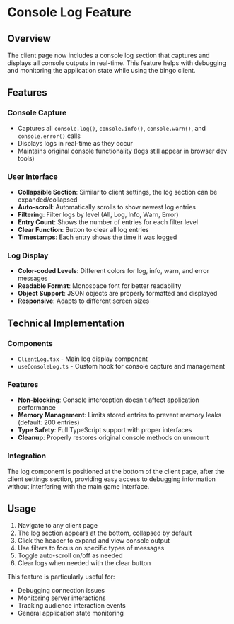 # Console Log Feature

## Overview
The client page now includes a console log section that captures and displays all console outputs in real-time. This feature helps with debugging and monitoring the application state while using the bingo client.

## Features

### Console Capture
- Captures all `console.log()`, `console.info()`, `console.warn()`, and `console.error()` calls
- Displays logs in real-time as they occur
- Maintains original console functionality (logs still appear in browser dev tools)

### User Interface
- **Collapsible Section**: Similar to client settings, the log section can be expanded/collapsed
- **Auto-scroll**: Automatically scrolls to show newest log entries
- **Filtering**: Filter logs by level (All, Log, Info, Warn, Error)
- **Entry Count**: Shows the number of entries for each filter level
- **Clear Function**: Button to clear all log entries
- **Timestamps**: Each entry shows the time it was logged

### Log Display
- **Color-coded Levels**: Different colors for log, info, warn, and error messages
- **Readable Format**: Monospace font for better readability
- **Object Support**: JSON objects are properly formatted and displayed
- **Responsive**: Adapts to different screen sizes

## Technical Implementation

### Components
- `ClientLog.tsx` - Main log display component
- `useConsoleLog.ts` - Custom hook for console capture and management

### Features
- **Non-blocking**: Console interception doesn't affect application performance
- **Memory Management**: Limits stored entries to prevent memory leaks (default: 200 entries)
- **Type Safety**: Full TypeScript support with proper interfaces
- **Cleanup**: Properly restores original console methods on unmount

### Integration
The log component is positioned at the bottom of the client page, after the client settings section, providing easy access to debugging information without interfering with the main game interface.

## Usage
1. Navigate to any client page
2. The log section appears at the bottom, collapsed by default
3. Click the header to expand and view console output
4. Use filters to focus on specific types of messages
5. Toggle auto-scroll on/off as needed
6. Clear logs when needed with the clear button

This feature is particularly useful for:
- Debugging connection issues
- Monitoring server interactions
- Tracking audience interaction events
- General application state monitoring

